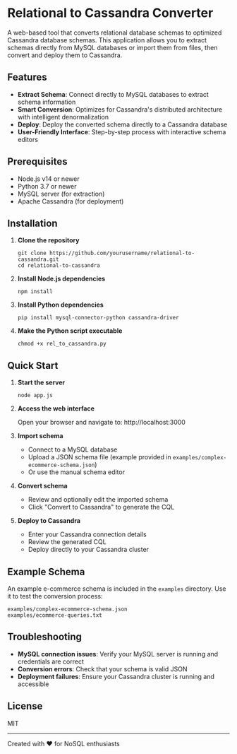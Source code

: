 # Relational to Cassandra Converter

A web-based tool that converts relational database schemas to optimized Cassandra database schemas. This application allows you to extract schemas directly from MySQL databases or import them from files, then convert and deploy them to Cassandra.

## Features

- **Extract Schema**: Connect directly to MySQL databases to extract schema information
- **Smart Conversion**: Optimizes for Cassandra's distributed architecture with intelligent denormalization
- **Deploy**: Deploy the converted schema directly to a Cassandra database
- **User-Friendly Interface**: Step-by-step process with interactive schema editors

## Prerequisites

- Node.js v14 or newer
- Python 3.7 or newer
- MySQL server (for extraction)
- Apache Cassandra (for deployment)

## Installation

1. **Clone the repository**
   ```
   git clone https://github.com/yourusername/relational-to-cassandra.git
   cd relational-to-cassandra
   ```

2. **Install Node.js dependencies**
   ```
   npm install
   ```

3. **Install Python dependencies**
   ```
   pip install mysql-connector-python cassandra-driver
   ```

4. **Make the Python script executable**
   ```
   chmod +x rel_to_cassandra.py
   ```

## Quick Start

1. **Start the server**
   ```
   node app.js
   ```

2. **Access the web interface**
   
   Open your browser and navigate to: http://localhost:3000

3. **Import schema**
   - Connect to a MySQL database
   - Upload a JSON schema file (example provided in `examples/complex-ecommerce-schema.json`)
   - Or use the manual schema editor

4. **Convert schema**
   - Review and optionally edit the imported schema
   - Click "Convert to Cassandra" to generate the CQL

5. **Deploy to Cassandra**
   - Enter your Cassandra connection details
   - Review the generated CQL
   - Deploy directly to your Cassandra cluster

## Example Schema

An example e-commerce schema is included in the `examples` directory. Use it to test the conversion process:

```
examples/complex-ecommerce-schema.json
examples/ecommerce-queries.txt
```

## Troubleshooting

- **MySQL connection issues**: Verify your MySQL server is running and credentials are correct
- **Conversion errors**: Check that your schema is valid JSON
- **Deployment failures**: Ensure your Cassandra cluster is running and accessible

## License

MIT

---

Created with ❤️ for NoSQL enthusiasts